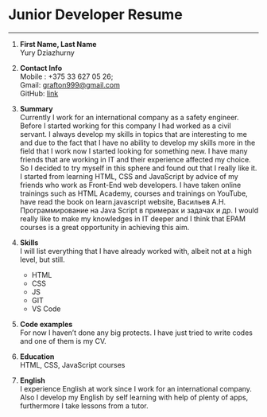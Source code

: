 
 # Junior Developer Resume # 
 ---

1. **First Name, Last Name** </br>
Yury Dziazhurny

1. **Contact Info** </br> 
Mobile : +375 33 627 05 26;</br>
Gmail: [grafton999@gmail.com](https://www.google.com/intl/ru/gmail/about/ "gmail.com") </br>
  GitHub: [link](https://github.com/Dziazhurny)</br>
  
1. **Summary** </br>
  Currently I work for an international company as a safety engineer. Before I started working for this company I had worked as a civil servant. I always develop my skills in topics that are interesting to me and due to the fact that I have no ability to develop my skills more in the field that I work now I started looking for something new. I have many friends that are working in IT and their experience affected my choice. So I decided to try myself in this sphere and found out that I really like it. I started from learning  HTML, CSS and JavaScript by advice of my friends who work as Front-End web developers. I have taken online trainings such as HTML Academy, courses and trainings on YouTube, have read the book on learn.javascript website, Васильев А.Н. Программирование на Java Script в примерах и задачах и др. 
I would really like to make my knowledges in IT deeper and I think that EPAM courses is a great opportunity in achieving this aim. 
1. **Skills**</br>
  I will list everything that I have already worked with, albeit not at a high level, but still.</br>
    - HTML 
    - CSS
    - JS
    - GIT
    - VS Code
1. **Code examples**</br>
    For now I haven’t done any big protects. I have just tried to write codes and one of them is my CV.
1. **Education**</br>
    HTML, CSS, JavaScript courses
1. **English**</br>
    I experience English at work since I work for an international company. Also I develop my English by self learning with help of plenty of apps, furthermore I take lessons from a tutor.
